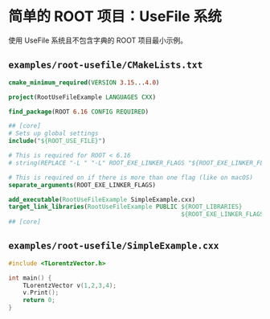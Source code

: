 # 简单的 ROOT 项目：UseFile 系统

使用 UseFile 系统且不包含字典的 ROOT 项目最小示例。

## `examples/root-usefile/CMakeLists.txt`

```cmake
cmake_minimum_required(VERSION 3.15...4.0)

project(RootUseFileExample LANGUAGES CXX)

find_package(ROOT 6.16 CONFIG REQUIRED)

## [core]
# Sets up global settings
include("${ROOT_USE_FILE}")

# This is required for ROOT < 6.16
# string(REPLACE "-L " "-L" ROOT_EXE_LINKER_FLAGS "${ROOT_EXE_LINKER_FLAGS}")

# This is required on if there is more than one flag (like on macOS)
separate_arguments(ROOT_EXE_LINKER_FLAGS)

add_executable(RootUseFileExample SimpleExample.cxx)
target_link_libraries(RootUseFileExample PUBLIC ${ROOT_LIBRARIES}
                                                ${ROOT_EXE_LINKER_FLAGS})
## [core]
```

## `examples/root-usefile/SimpleExample.cxx`

```cpp
#include <TLorentzVector.h>

int main() {
    TLorentzVector v(1,2,3,4);
    v.Print();
    return 0;
}
```
